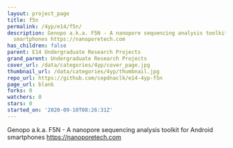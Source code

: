 ```yaml
---
layout: project_page
title: f5n
permalink: /4yp/e14/f5n/
description: Genopo a.k.a. F5N - A nanopore sequencing analysis toolkit for Android
  smartphones https://nanoporetech.com
has_children: false
parent: E14 Undergraduate Research Projects
grand_parent: Undergraduate Research Projects
cover_url: /data/categories/4yp/cover_page.jpg
thumbnail_url: /data/categories/4yp/thumbnail.jpg
repo_url: https://github.com/cepdnaclk/e14-4yp-f5n
page_url: blank
forks: 0
watchers: 0
stars: 0
started_on: '2020-09-10T08:26:31Z'
---
```


Genopo a.k.a. F5N - A nanopore sequencing analysis toolkit for Android smartphones https://nanoporetech.com
